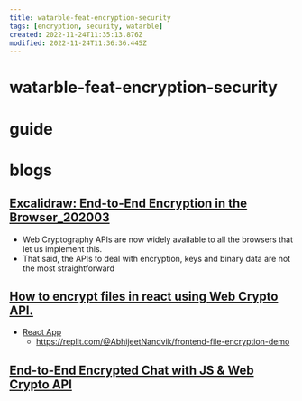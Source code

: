 ```yaml
---
title: watarble-feat-encryption-security
tags: [encryption, security, watarble]
created: 2022-11-24T11:35:13.876Z
modified: 2022-11-24T11:36:36.445Z
---
```


# watarble-feat-encryption-security

# guide

# blogs

## [Excalidraw: End-to-End Encryption in the Browser_202003](https://blog.excalidraw.com/end-to-end-encryption/)

- Web Cryptography APIs are now widely available to all the browsers that let us implement this. 
- That said, the APIs to deal with encryption, keys and binary data are not the most straightforward

## [How to encrypt files in react using Web Crypto API.](https://abhijeet-nandvikar.hashnode.dev/how-to-encrypt-files-in-react-using-web-crypto-api)

- [React App](https://frontend-file-encryption-demo.abhijeetnandvik.repl.co/)
  - https://replit.com/@AbhijeetNandvik/frontend-file-encryption-demo

## [End-to-End Encrypted Chat with JS & Web Crypto API](https://getstream.io/blog/web-crypto-api-chat/)
